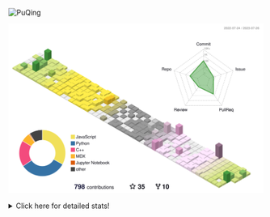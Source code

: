 ![PuQing](https://user-images.githubusercontent.com/27223114/171565019-9a56fae6-b08b-421f-99db-7e830da42371.png)

![](./profile-3d-contrib/profile-season-animate.svg)

<details>
<summary>Click here for detailed stats!</summary>

<!--START_SECTION:waka-->
![Lines of code](https://img.shields.io/badge/From%20Hello%20World%20I%27ve%20Written-727.3%20thousand%20lines%20of%20code-blue)

**🐱 My GitHub Data** 

> 📦 251.0 kB Used in GitHub's Storage 
 > 
> 🏆 466 Contributions in the Year 2023
 > 
> 🚫 Not Opted to Hire
 > 
> 📜 29 Public Repositories 
 > 
> 🔑 27 Private Repositories 
 > 
**I'm an Early 🐤** 

```text
🌞 Morning                304 commits         ███░░░░░░░░░░░░░░░░░░░░░░   12.61 % 
🌆 Daytime                1173 commits        ████████████░░░░░░░░░░░░░   48.67 % 
🌃 Evening                197 commits         ██░░░░░░░░░░░░░░░░░░░░░░░   08.17 % 
🌙 Night                  736 commits         ████████░░░░░░░░░░░░░░░░░   30.54 % 
```


📊 **This Week I Spent My Time On** 

```text
💬 Programming Languages: 
Markdown                 18 hrs 41 mins      ██████████████░░░░░░░░░░░   56.09 % 
JavaScript               6 hrs 13 mins       █████░░░░░░░░░░░░░░░░░░░░   18.71 % 
Python                   3 hrs 29 mins       ███░░░░░░░░░░░░░░░░░░░░░░   10.48 % 
Jupyter Notebook         1 hr 51 mins        █░░░░░░░░░░░░░░░░░░░░░░░░   05.56 % 
MDX                      59 mins             █░░░░░░░░░░░░░░░░░░░░░░░░   02.96 % 

🔥 Editors: 
Obsidian                 17 hrs 52 mins      █████████████░░░░░░░░░░░░   53.63 % 
VS Code                  15 hrs 26 mins      ████████████░░░░░░░░░░░░░   46.37 % 

💻 Operating System: 
Windows                  26 hrs 46 mins      ████████████████████░░░░░   80.35 % 
WSL                      5 hrs 42 mins       ████░░░░░░░░░░░░░░░░░░░░░   17.15 % 
Linux                    49 mins             █░░░░░░░░░░░░░░░░░░░░░░░░   02.50 % 
```


<!--END_SECTION:waka-->
</details>
